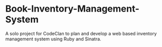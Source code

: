 # Book-Inventory-Management-System
A solo project for CodeClan to plan and develop a web based inventory management system using Ruby and Sinatra.
